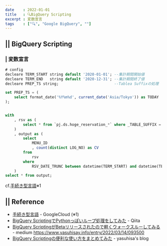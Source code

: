 ```yaml
---
date    : 2022-01-01
title   : 🔍BigQuery Scripting
excerpt : 変数宣言
tags    : ["🔍", "Google BigQuery", ""]
---
```


## || BigQuery Scripting
### | 変数宣言
```sql
# config
decleare TERM_START string default '2020-01-01'; --集計期間開始値
decleare TERM_END   string default '2020-12-31'; --集計期間終了値
decleare PREP_TS string;                         --Tablea Suffixの処理

set PREP_TS = (
    select format_date('%Y%m%d', current_date('Asia/Tokyo')) as TODAY
);


with
    , rsv as (
        select * from `pj.ds.hoge_reservation_*` where _TABLE_SUFFIX = PREP_TS
    )
    , output as (
        select
            MENU_ID
            , count(distinct LOG_NO) as CV
        from 
            rsv
        where
            RSV_DATE_TRUNC between datetime(TERM_START) and datetime(TERM_END)
    )
select * from output;
```

cf.[手続き型言語](https://cloud.google.com/bigquery/docs/reference/standard-sql/scripting)※1



## || Reference
+ [手続き型言語](https://cloud.google.com/bigquery/docs/reference/standard-sql/scripting) - GoogleCloud (※1)
+ [BigQuery ScriptingでPythonっぽいループ処理をしてみた](https://qiita.com/CraveOwl/items/5ffcf5edac238b165bbb) - Qiita
+ [BigQuery ScriptingがBetaリリースされたので軽くウォークスルーしてみる](https://medium.com/google-cloud-jp/bigquery-scripting%E3%81%8Cbeta%E3%83%AA%E3%83%AA%E3%83%BC%E3%82%B9%E3%81%95%E3%82%8C%E3%81%9F%E3%81%AE%E3%81%A7%E8%BB%BD%E3%81%8F%E3%82%A6%E3%82%A9%E3%83%BC%E3%82%AF%E3%82%B9%E3%83%AB%E3%83%BC%E3%81%97%E3%81%A6%E3%81%BF%E3%82%8B-1408bab2c026) - medium
https://www.yasuhisay.info/entry/2022/03/14/093500
+ [BigQuery Scriptingの便利な使い方をまとめてみた](https://www.yasuhisay.info/entry/2022/03/14/093500) - yasuhisa's blog
